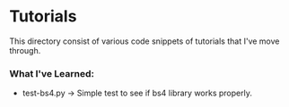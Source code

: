 # Tutorials
This directory consist of various code snippets of tutorials that I've move through.
### What I've Learned:
- test-bs4.py -> Simple test to see if bs4 library works properly.
